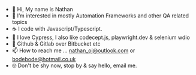  - 👋 Hi, My name is Nathan 
 - 👀 I’m interested in mostly Automation Frameworks and other QA related topics
 - ☕️ I code with Javascript/Typescript.
 - 🚀 I love Cypress, I also like codecept.js, playwright.dev & selenium wdio
 - 🌱 Github & Gitlab over Bitbucket etc
 - 📫 How to reach me ... nathan_oj@outlook.com  or  bodebode@hotmail.co.uk
 - 🤓 Don't be shy now, stop by & say hello, email me.

<!---
Bodebode/Bodebode is a ✨ special ✨ repository because its `README.md` (this file) appears on your GitHub profile.
You can click the Preview link to take a look at your changes.
--->
